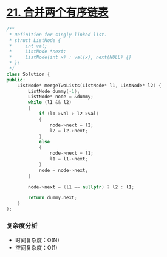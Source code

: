 # [21. 合并两个有序链表](https://leetcode-cn.com/problems/merge-two-sorted-lists/)

```cpp
/**
 * Definition for singly-linked list.
 * struct ListNode {
 *     int val;
 *     ListNode *next;
 *     ListNode(int x) : val(x), next(NULL) {}
 * };
 */
class Solution {
public:
    ListNode* mergeTwoLists(ListNode* l1, ListNode* l2) {
        ListNode dummy(-1);
        ListNode* node = &dummy;
        while (l1 && l2)
        {
            if (l1->val > l2->val)
            {
                node->next = l2;
                l2 = l2->next;
            }
            else
            {
                node->next = l1;
                l1 = l1->next;
            }
            node = node->next;
        }

        node->next = (l1 == nullptr) ? l2 : l1;

        return dummy.next;
    }
};
```

### 复杂度分析

- 时间复杂度：O(N)
- 空间复杂度：O(1)